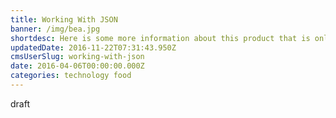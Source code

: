 ```yaml
---
title: Working With JSON
banner: /img/bea.jpg
shortdesc: Here is some more information about this product that is only revealed once clicked on.
updatedDate: 2016-11-22T07:31:43.950Z
cmsUserSlug: working-with-json
date: 2016-04-06T00:00:00.000Z
categories: technology food
---
```


draft